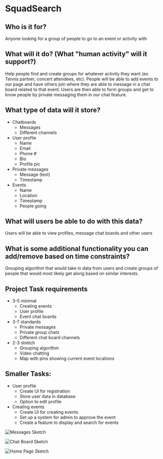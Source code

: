 # SquadSearch

## **Who is it for?**
Anyone looking for a group of people to go to an event or activity with

## **What will it do? (What "human activity" will it support?)**
Help people find and create groups for whatever activity they want (ex. Tennis partner, concert attendees, etc). People will be able to add events to our page and have others join where they are able to message in a chat board related to that event. Users are then able to form groups and get to know people by private messaging them in our chat feature. 

## **What type of data will it store?**

- Chatboards
  - Messages
  - Different channels
- User profile
  - Name
  - Email
  - Phone #
  - Bio
  - Profile pic
- Private messages
  - Message (text)
  - Timestamp
- Events
  - Name
  - Location
  - Timestamp
  - People going

## **What will users be able to do with this data?**
Users will be able to view profiles, message chat boards and other users

## **What is some additional functionality you can add/remove based on time constraints?**

Grouping algorithm that would take in data from users and create groups of people that would most likely get along based on similar interests. 

## **Project Task requirements**
- 3-5 minimal
  - Creating events
  - User profile
  - Event chat boards
- 3-7 standards
  - Private messages
  - Private group chats
  - Different chat board channels
- 2-3 stretch
  - Grouping algorithm
  - Video chatting
  - Map with pins showing current event locations


## **Smaller Tasks:**
- User profile
  - Create UI for registration
  - Store user data in database
  - Option to edit profile
- Creating events
  - Create UI for creating events
  - Set up a system for admin to approve the event
  - Create a feature to display and search for events

![Messages Sketch](https://github.com/CPSC455-Gamers/SquadSearch/blob/main/IMG_2937.JPG)

![Chat Board Sketch](https://github.com/CPSC455-Gamers/SquadSearch/blob/main/chatBoardSketch455.png)

![Home Page Sketch](https://github.com/CPSC455-Gamers/SquadSearch/blob/main/homePageSketch455.jpeg)
